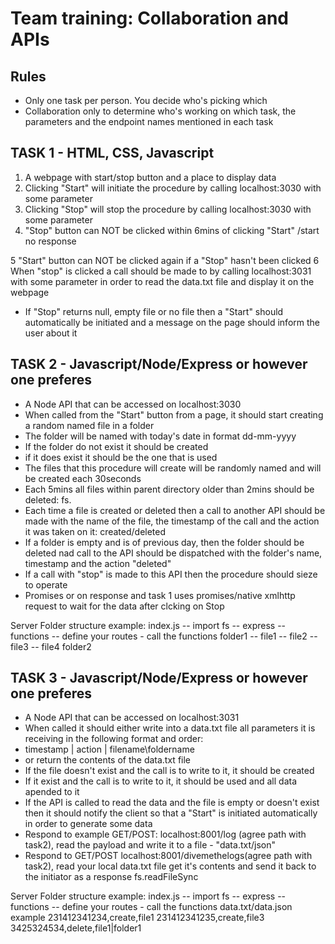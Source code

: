 # Team training: Collaboration and APIs
 
## Rules
 * Only one task per person. You decide who's picking which
 * Collaboration only to determine who's working on which task, the parameters and the endpoint names mentioned in each task


## TASK 1 - HTML, CSS, Javascript
 1. A webpage with start/stop button and a place to display data
 2. Clicking "Start" will initiate the procedure by calling localhost:3030 with some parameter
 3. Clicking "Stop" will stop the procedure by calling localhost:3030 with some parameter
 4. "Stop" button can NOT be clicked within 6mins of clicking "Start" /start no response
 
 5 "Start" button can NOT be clicked again if a "Stop" hasn't been clicked
 6 When "stop" is clicked a call should be made to by calling localhost:3031 with some parameter in order to read the data.txt file and display it on the webpage
 * If "Stop" returns null, empty file or no file then a "Start" should automatically be initiated and a message on the page should inform the user about it



## TASK 2 - Javascript/Node/Express or however one preferes
  * A Node API that can be accessed on localhost:3030
  * When called from the "Start" button from a page, it should start creating a random named file in a folder
  * The folder will be named with today's date in format dd-mm-yyyy
  * If the folder do not exist it should be created
  * if it does exist it should be the one that is used
  * The files that this procedure will create will be randomly named and will be created each 30seconds
  * Each 5mins all files within parent directory older than 2mins should be deleted: fs.
  * Each time a file is created or deleted then a call to another API should be made with the name of the file, the timestamp of the call and the action it was taken on it: created/deleted
  * If a folder is empty and is of previous day, then the folder should be deleted nad call to the API should be dispatched with the folder's name, timestamp and the action "deleted"
  * If a call with "stop" is made to this API then the procedure should sieze to operate
  * Promises or on response and task 1 uses promises/native xmlhttp request to wait for the data after clcking on Stop

Server Folder structure example:
index.js
    -- import fs
    -- express
    -- functions
    -- define your routes - call the functions
folder1
  -- file1
  -- file2
  -- file3
  -- file4
folder2

## TASK 3 - Javascript/Node/Express or however one preferes
   * A Node API that can be accessed on localhost:3031
   * When called it should either write into a data.txt file all parameters it is receiving in the following format and order:
   * timestamp | action | filename\foldername
   * or return the contents of the data.txt file
   * If the file doesn't exist and the call is to write to it, it should be created
   * If it exist and the call is to write to it, it should be used and all data apended to it
   * If the API is called to read the data and the file is empty or doesn't exist then it should notify the client so that a "Start" is initiated automatically in order to generate some data
  * Respond to example GET/POST: localhost:8001/log (agree path with task2), read the payload and write it to a file - "data.txt/json"
  * Respond to GET/POST localhost:8001/divemethelogs(agree path with task2), read your local data.txt file get it's contents and send it back to the initiator as a response fs.readFileSync

Server Folder structure example:
  index.js
    -- import fs
    -- express
    -- functions
    -- define your routes - call the functions
  data.txt/data.json example
    231412341234,create,file1
    231412341235,create,file3
    3425324534,delete,file1|folder1